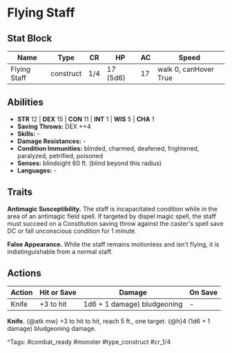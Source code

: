 # Flying Staff

## Stat Block

| Name | Type | CR | HP | AC | Speed |
|------|------|----|----|----|-------|
| Flying Staff | construct | 1/4 | 17 (5d6) | 17 | walk 0, canHover True |

## Abilities

- **STR** 12 | **DEX** 15 | **CON** 11 | **INT** 1 | **WIS** 5 | **CHA** 1
- **Saving Throws:** DEX ++4  
- **Skills:** -  
- **Damage Resistances:** -  
- **Condition Immunities:** blinded, charmed, deafened, frightened, paralyzed, petrified, poisoned  
- **Senses:** blindsight 60 ft. (blind beyond this radius)  
- **Languages:** -

## Traits

**Antimagic Susceptibility.** The staff is incapacitated condition while in the area of an antimagic field spell. If targeted by dispel magic spell, the staff must succeed on a Constitution saving throw against the caster's spell save DC or fall unconscious condition for 1 minute.

**False Appearance.** While the staff remains motionless and isn't flying, it is indistinguishable from a normal staff.


## Actions

| Action | Hit or Save | Damage | On Save |
|--------|--------------|--------|----------|
| Knife | +3 to hit | 1d6 + 1 damage) bludgeoning | - |

**Knife.** {@atk mw} +3 to hit to hit, reach 5 ft., one target. {@h}4 (1d6 + 1 damage) bludgeoning damage.


^Tags: #combat_ready #monster #type_construct #cr_1/4